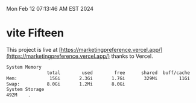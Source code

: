 Mon Feb 12 07:13:46 AM EST 2024

# vite Fifteen


This project is live at [https://marketingpreference.vercel.app/](https://marketingpreference.vercel.app/) thanks to Vercel.

```bash
System Memory
               total        used        free      shared  buff/cache   available
Mem:            15Gi       2.3Gi       1.7Gi       329Mi        11Gi        12Gi
Swap:          8.0Gi       1.2Mi       8.0Gi
System Storage
492M	.
```
```bash
